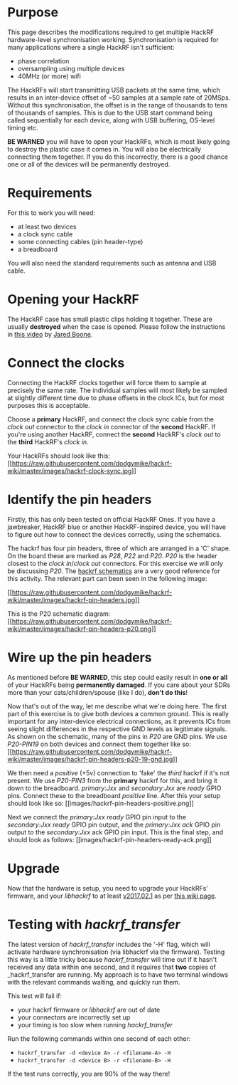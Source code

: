 # Purpose
This page describes the modifications required to get multiple HackRF hardware-level synchronisation working. Synchronisation is required for many applications where a single HackRF isn't sufficient:
* phase correlation
* oversampling using multiple devices
* 40MHz (or more) wifi

The HackRFs will start transmitting USB packets at the same time, which results in an inter-device offset of ~50 samples at a sample rate of 20MSps. Without this synchronisation, the offset is in the range of thousands to tens of thousands of samples. This is due to the USB start command being called sequentially for each device, along with USB buffering, OS-level timing etc. 

**BE WARNED** you will have to open your HackRFs, which is most likely going to destroy the plastic case it comes in. You will also be electrically connecting them together. If you do this incorrectly, there is a good chance one or all of the devices will be permanently destroyed.

# Requirements
For this to work you will need:
* at least two devices
* a clock sync cable
* some connecting cables (pin header-type)
* a breadboard

You will also need the standard requirements such as antenna and USB cable.

# Opening your HackRF
The HackRF case has small plastic clips holding it together. These are usually **destroyed** when the case is opened. Please follow the instructions in [this video](https://www.youtube.com/watch?v=zuXJtpTSEJM) by [Jared Boone](https://twitter.com/sharebrained).

# Connect the clocks
Connecting the HackRF clocks together will force them to sample at precisely the same rate. The individual samples will most likely be sampled at slightly different time due to phase offsets in the clock ICs, but for most purposes this is acceptable.

Choose a **primary** HackRF, and connect the clock sync cable from the _clock out_ connector to the _clock in_ connector of the **second** HackRF. If you're using another HackRF, connect the **second** HackRF's _clock out_ to the **third** HackRF's _clock in_.

Your HackRFs should look like this:
[[https://raw.githubusercontent.com/dodgymike/hackrf-wiki/master/images/hackrf-clock-sync.jpg]]

# Identify the pin headers
Firstly, this has only been tested on official HackRF Ones. If you have a jawbreaker, HackRF blue or another HackRF-inspired device, you will have to figure out how to connect the devices correctly, using the schematics.

The hackrf has four pin headers, three of which are arranged in a 'C' shape. On the board these are marked as _P28_, _P22_ and _P20_. _P20_ is the header closest to the _clock in_/_clock out_ connectors. For this exercise we will only be discussing _P20_. The [hackrf schematics](https://github.com/mossmann/hackrf/tree/master/hardware/hackrf-one) are a very good reference for this activity. The relevant part can been seen in the following image:

[[https://raw.githubusercontent.com/dodgymike/hackrf-wiki/master/images/hackrf-pin-headers.jpg]]

This is the P20 schematic diagram:
[[https://raw.githubusercontent.com/dodgymike/hackrf-wiki/master/images/hackrf-pin-headers-p20.png]]


# Wire up the pin headers
As mentioned before **BE WARNED**, this step could easily result in **one or all** of your HackRFs being **permanently damaged**. If you care about your SDRs more than your cats/children/spouse (like I do), **don't do this**!

Now that's out of the way, let me describe what we're doing here. The first part of this exercise is to give both devices a common ground. This is really important for any inter-device electrical connections, as it prevents ICs from seeing slight differences in the respective GND levels as legitimate signals. As shown on the schematic, many of the pins in _P20_ are GND pins. We use _P20-PIN19_ on both devices and connect them together like so:
[[https://raw.githubusercontent.com/dodgymike/hackrf-wiki/master/images/hackrf-pin-headers-p20-19-gnd.jpg]]

We then need a _positive_ (+5v) connection to 'fake' the _third_ hackrf if it's not present. We use _P20-PIN3_ from the **primary** hackrf for this, and bring it down to the breadboard. _primary:Jxx_ and _secondary:Jxx_ are _ready_ GPIO pins. Connect these to the breadboard _positive_ line. After this your setup should look like so:
[[images/hackrf-pin-headers-positive.png]]

Next we connect the _primary:Jxx_ _ready_ GPIO pin input to the _secondary:Jxx_ _ready_ GPIO pin output, and the _primary:Jxx_ _ack_ GPIO pin output to the _secondary:Jxx_ ack GPIO pin input. This is the final step, and should look as follows:
[[images/hackrf-pin-headers-ready-ack.png]]


# Upgrade
Now that the hardware is setup, you need to upgrade your HackRFs' firmware, and your _libhackrf_ to at least [v2017.02.1](https://github.com/mossmann/hackrf/releases/tag/v2017.02.1) as per [this wiki page](https://github.com/mossmann/hackrf/wiki/Updating-Firmware).

# Testing with _hackrf_transfer_
The latest version of _hackrf_transfer_ includes the '-H' flag, which will activate hardware synchronisation (via libhackrf via the firmware). Testing this way is a little tricky because _hackrf_transfer_ will time out if it hasn't received any data within one second, and it requires that **two** copies of _hackrf_transfer are running. My approach is to have two terminal windows with the relevant commands waiting, and quickly run them.

This test will fail if:
* your hackrf firmware or _libhackrf_ are out of date
* your connectors are incorrectly set up
* your timing is too slow when running _hackrf_transfer_

Run the following commands within one second of each other:
* `hackrf_transfer -d <device A> -r <filename-A> -H`
* `hackrf_transfer -d <device B> -r <filename-B> -H`

If the test runs correctly, you are 90% of the way there!